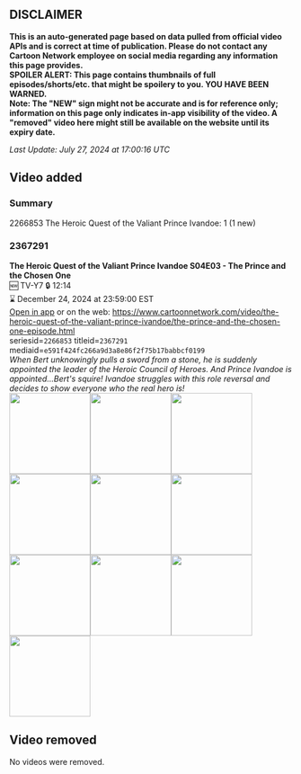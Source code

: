 ## DISCLAIMER
**This is an auto-generated page based on data pulled from official video APIs and is correct at time of publication. Please do not contact any Cartoon Network employee on social media regarding any information this page provides.**  
**SPOILER ALERT: This page contains thumbnails of full episodes/shorts/etc. that might be spoilery to you. YOU HAVE BEEN WARNED.**  
**Note: The "NEW" sign might not be accurate and is for reference only; information on this page only indicates in-app visibility of the video. A "removed" video here might still be available on the website until its expiry date.**  

_Last Update: July 27, 2024 at 17:00:16 UTC_
## Video added
### Summary
2266853 The Heroic Quest of the Valiant Prince Ivandoe: 1 (1 new)  
### 2367291
**The Heroic Quest of the Valiant Prince Ivandoe S04E03 - The Prince and the Chosen One**  
🆕 TV-Y7 🔒 12:14  
⌛ December 24, 2024 at 23:59:00 EST  
[Open in app](https://cnvideo.sercomkc.org/redirector.html?type=cnapp&seriesid=2266853&titleid=2367291&mediaid=e591f424fc266a9d3a8e86f2f75b17babbcf0199) or on the web: https://www.cartoonnetwork.com/video/the-heroic-quest-of-the-valiant-prince-ivandoe/the-prince-and-the-chosen-one-episode.html  
seriesid=`2266853` titleid=`2367291` mediaid=`e591f424fc266a9d3a8e86f2f75b17babbcf0199`  
_When Bert unknowingly pulls a sword from a stone, he is suddenly appointed the leader of the Heroic Council of Heroes. And Prince Ivandoe is appointed…Bert's squire! Ivandoe struggles with this role reversal and decides to show everyone who the real hero is!_  
<a href="https://s3.amazonaws.com/cartoonorchestrator/2367291_001_1280x720.jpg"><img src="https://s3.amazonaws.com/cartoonorchestrator/2367291_001_640x360.jpg" height="144px" /></a><a href="https://s3.amazonaws.com/cartoonorchestrator/2367291_002_1280x720.jpg"><img src="https://s3.amazonaws.com/cartoonorchestrator/2367291_002_640x360.jpg" height="144px" /></a><a href="https://s3.amazonaws.com/cartoonorchestrator/2367291_003_1280x720.jpg"><img src="https://s3.amazonaws.com/cartoonorchestrator/2367291_003_640x360.jpg" height="144px" /></a><a href="https://s3.amazonaws.com/cartoonorchestrator/2367291_004_1280x720.jpg"><img src="https://s3.amazonaws.com/cartoonorchestrator/2367291_004_640x360.jpg" height="144px" /></a><a href="https://s3.amazonaws.com/cartoonorchestrator/2367291_005_1280x720.jpg"><img src="https://s3.amazonaws.com/cartoonorchestrator/2367291_005_640x360.jpg" height="144px" /></a><a href="https://s3.amazonaws.com/cartoonorchestrator/2367291_006_1280x720.jpg"><img src="https://s3.amazonaws.com/cartoonorchestrator/2367291_006_640x360.jpg" height="144px" /></a><a href="https://s3.amazonaws.com/cartoonorchestrator/2367291_007_1280x720.jpg"><img src="https://s3.amazonaws.com/cartoonorchestrator/2367291_007_640x360.jpg" height="144px" /></a><a href="https://s3.amazonaws.com/cartoonorchestrator/2367291_008_1280x720.jpg"><img src="https://s3.amazonaws.com/cartoonorchestrator/2367291_008_640x360.jpg" height="144px" /></a><a href="https://s3.amazonaws.com/cartoonorchestrator/2367291_009_1280x720.jpg"><img src="https://s3.amazonaws.com/cartoonorchestrator/2367291_009_640x360.jpg" height="144px" /></a><a href="https://s3.amazonaws.com/cartoonorchestrator/2367291_010_1280x720.jpg"><img src="https://s3.amazonaws.com/cartoonorchestrator/2367291_010_640x360.jpg" height="144px" /></a>
## Video removed
No videos were removed.  
